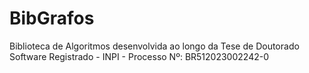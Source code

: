 # BibGrafos
Biblioteca de Algoritmos desenvolvida ao longo da Tese de Doutorado
Software Registrado - INPI - Processo Nº: BR512023002242-0

